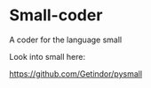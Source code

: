 # Small-coder
A coder for the language small

Look into small here:

https://github.com/Getindor/pysmall
